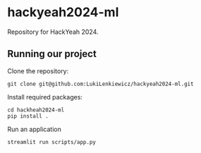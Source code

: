 # hackyeah2024-ml

Repository for HackYeah 2024.

## Running our project

Clone the repository:
```
git clone git@github.com:LukiLenkiewicz/hackyeah2024-ml.git
```

Install required packages:
```
cd hackheah2024-ml
pip install .
```

Run an application
```
streamlit run scripts/app.py
```
